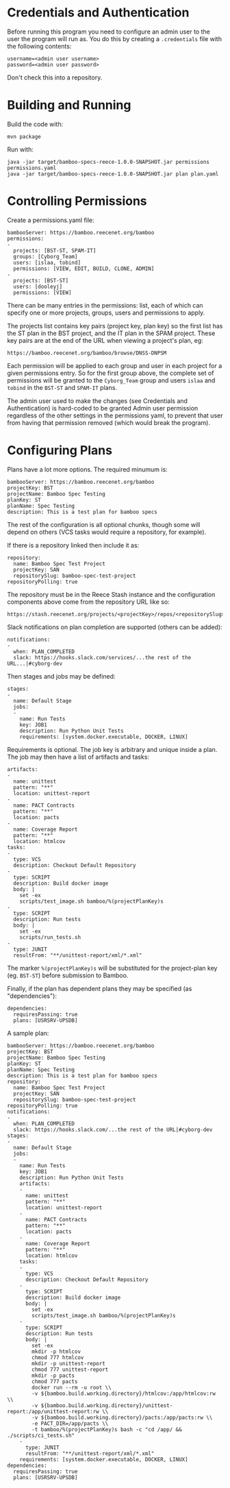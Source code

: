 # Credentials and Authentication

Before running this program you need to configure an admin user
to the user the program will run as. You do this by creating a
`.credentials` file with the following contents:

    username=<admin user username>
    password=<admin user password>

Don't check this into a repository.


# Building and Running

Build the code with:

    mvn package
    
Run with:

    java -jar target/bamboo-specs-reece-1.0.0-SNAPSHOT.jar permissions permissions.yaml
    java -jar target/bamboo-specs-reece-1.0.0-SNAPSHOT.jar plan plan.yaml

# Controlling Permissions

Create a permissions.yaml file:

    bambooServer: https://bamboo.reecenet.org/bamboo
    permissions:
    -
      projects: [BST-ST, SPAM-IT]
      groups: [Cyborg_Team]
      users: [islaa, tobind]
      permissions: [VIEW, EDIT, BUILD, CLONE, ADMIN]
    -
      projects: [BST-ST]
      users: [dooleyj]
      permissions: [VIEW]

There can be many entries in the permissions: list, each of which
can specify one or more projects, groups, users and permissions to apply.

The projects list contains key pairs (project key, plan key) so the
first list has the ST plan in the BST project, and the IT plan in
the SPAM project. These key pairs are at the end of the URL when
viewing a project's plan, eg:

    https://bamboo.reecenet.org/bamboo/browse/DNSS-DNPSM

Each permission will be applied to each group and user in each project for a
given permissions entry. So for the first group above, the complete set of
permissions will be granted to the `Cyborg_Team` group and users `islaa`
and `tobind` in the `BST-ST` and `SPAM-IT` plans.

The admin user used to make the changes (see Credentials and Authentication) is hard-coded
to be granted Admin user permission regardless of the other settings in
the permissions yaml, to prevent that user from having that permission
removed (which would break the program).


# Configuring Plans

Plans have a lot more options. The required minumum is:

    bambooServer: https://bamboo.reecenet.org/bamboo
    projectKey: BST
    projectName: Bamboo Spec Testing
    planKey: ST
    planName: Spec Testing
    description: This is a test plan for bamboo specs

The rest of the configuration is all optional chunks, though some will depend
on others (VCS tasks would require a repository, for example).

If there is a repository linked then include it as:

    repository:
      name: Bamboo Spec Test Project
      projectKey: SAN
      repositorySlug: bamboo-spec-test-project
    repositoryPolling: true

The repository must be in the Reece Stash instance and the configuration
components above come from the repository URL like so:

    https://stash.reecenet.org/projects/<projectKey>/repos/<repositorySlug>/browse

Slack notifications on plan completion are supported (others can be added):

    notifications:
    -
      when: PLAN_COMPLETED
      slack: https://hooks.slack.com/services/...the rest of the URL...|#cyborg-dev

Then stages and jobs may be defined:

    stages:
    -
      name: Default Stage
      jobs:
      -
        name: Run Tests
        key: JOB1
        description: Run Python Unit Tests
        requirements: [system.docker.executable, DOCKER, LINUX]
        
Requirements is optional. The job key is arbitrary and unique inside a plan.
The job may then have a list of artifacts and tasks:

    artifacts:
    -
      name: unittest
      pattern: "**"
      location: unittest-report
    -
      name: PACT Contracts
      pattern: "**"
      location: pacts
    -
      name: Coverage Report
      pattern: "**"
      location: htmlcov
    tasks:
    -
      type: VCS
      description: Checkout Default Repository
    -
      type: SCRIPT
      description: Build docker image
      body: |
        set -ex
        scripts/test_image.sh bamboo/%(projectPlanKey)s
    -
      type: SCRIPT
      description: Run tests
      body: |
        set -ex
        scripts/run_tests.sh
    -
      type: JUNIT
      resultFrom: "**/unittest-report/xml/*.xml"
      
The marker `%(projectPlanKey)s` will be substituted for the project-plan key
(eg. `BST-ST`) before submission to Bamboo.

Finally, if the plan has dependent plans they may be specified (as "dependencies"):

    dependencies:
      requiresPassing: true
      plans: [USRSRV-UPSDB]

A sample plan:
    
    bambooServer: https://bamboo.reecenet.org/bamboo
    projectKey: BST
    projectName: Bamboo Spec Testing
    planKey: ST
    planName: Spec Testing
    description: This is a test plan for bamboo specs
    repository:
      name: Bamboo Spec Test Project
      projectKey: SAN
      repositorySlug: bamboo-spec-test-project
    repositoryPolling: true
    notifications:
    -
      when: PLAN_COMPLETED
      slack: https://hooks.slack.com/...the rest of the URL|#cyborg-dev
    stages:
    -
      name: Default Stage
      jobs:
      -
        name: Run Tests
        key: JOB1
        description: Run Python Unit Tests
        artifacts:
        -
          name: unittest
          pattern: "**"
          location: unittest-report
        -
          name: PACT Contracts
          pattern: "**"
          location: pacts
        -
          name: Coverage Report
          pattern: "**"
          location: htmlcov
        tasks:
        -
          type: VCS
          description: Checkout Default Repository
        -
          type: SCRIPT
          description: Build docker image
          body: |
            set -ex
            scripts/test_image.sh bamboo/%(projectPlanKey)s
        -
          type: SCRIPT
          description: Run tests
          body: |
            set -ex
            mkdir -p htmlcov
            chmod 777 htmlcov
            mkdir -p unittest-report
            chmod 777 unittest-report
            mkdir -p pacts
            chmod 777 pacts
            docker run --rm -u root \\
            -v ${bamboo.build.working.directory}/htmlcov:/app/htmlcov:rw \\
            -v ${bamboo.build.working.directory}/unittest-report:/app/unittest-report:rw \\
            -v ${bamboo.build.working.directory}/pacts:/app/pacts:rw \\
            -e PACT_DIR=/app/pacts \\
            -t bamboo/%(projectPlanKey)s bash -c "cd /app/ && ./scripts/ci_tests.sh"
        -
          type: JUNIT
          resultFrom: "**/unittest-report/xml/*.xml"
        requirements: [system.docker.executable, DOCKER, LINUX]
    dependencies:
      requiresPassing: true
      plans: [USRSRV-UPSDB]

